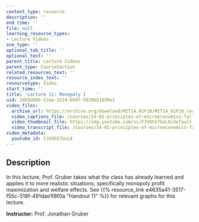 ```yaml
---
content_type: resource
description: ''
end_time: ''
file: null
learning_resource_types:
- Lecture Videos
ocw_type: ''
optional_tab_title: ''
optional_text: ''
parent_title: Lecture Videos
parent_type: CourseSection
related_resources_text: ''
resource_index_text: ''
resourcetype: Video
start_time: ''
title: 'Lecture 11: Monopoly I    '
uid: 2db9d08b-52aa-3224-669f-59296b1039e1
video_files:
  archive_url: https://archive.org/download/MIT14.01F18/MIT14_01F18_lec11_300k.mp4
  video_captions_file: /courses/14-01-principles-of-microeconomics-fall-2018/d6a72239c7c0570b829e28cceed943ab_FJVOh57UxL8.vtt
  video_thumbnail_file: https://img.youtube.com/vi/FJVOh57UxL8/default.jpg
  video_transcript_file: /courses/14-01-principles-of-microeconomics-fall-2018/1435b7aea89b6009050c864403d0e5fe_FJVOh57UxL8.pdf
video_metadata:
  youtube_id: FJVOh57UxL8
---
```


Description
-----------

In this lecture, Prof. Gruber takes what the class has already learned and applies it to more realistic situations, specifically monopoly profit maximization and welfare effects. See {{% resource_link e4635a41-3517-f55c-518f-491dae1f8f0a "Handout 11" %}} for relevant graphs for this lecture. 

**Instructor:** Prof. Jonathan Gruber

